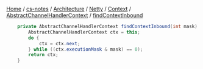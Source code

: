 [Home](https://mengxianbin.github.io) /
[cs-notes](https://mengxianbin.github.io/cs-notes/site) /
[Architecture](https://mengxianbin.github.io/cs-notes/site/Architecture) /
[Netty](https://mengxianbin.github.io/cs-notes/site/Architecture/Netty) /
[Context](https://mengxianbin.github.io/cs-notes/site/Architecture/Netty/Context) /
[AbstractChannelHandlerContext](https://mengxianbin.github.io/cs-notes/site/Architecture/Netty/Context/AbstractChannelHandlerContext) /
[findContextInbound](https://mengxianbin.github.io/cs-notes/site/Architecture/Netty/Context/AbstractChannelHandlerContext/findContextInbound)

```java
    private AbstractChannelHandlerContext findContextInbound(int mask) {
        AbstractChannelHandlerContext ctx = this;
        do {
            ctx = ctx.next;
        } while ((ctx.executionMask & mask) == 0);
        return ctx;
    }
```
